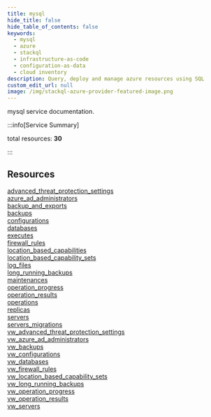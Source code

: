 ```yaml
---
title: mysql
hide_title: false
hide_table_of_contents: false
keywords:
  - mysql
  - azure
  - stackql
  - infrastructure-as-code
  - configuration-as-data
  - cloud inventory
description: Query, deploy and manage azure resources using SQL
custom_edit_url: null
image: /img/stackql-azure-provider-featured-image.png
---
```


mysql service documentation.

:::info[Service Summary]

total resources: __30__  

:::

## Resources
<div class="row">
<div class="providerDocColumn">
<a href="/services/mysql/advanced_threat_protection_settings/">advanced_threat_protection_settings</a><br />
<a href="/services/mysql/azure_ad_administrators/">azure_ad_administrators</a><br />
<a href="/services/mysql/backup_and_exports/">backup_and_exports</a><br />
<a href="/services/mysql/backups/">backups</a><br />
<a href="/services/mysql/configurations/">configurations</a><br />
<a href="/services/mysql/databases/">databases</a><br />
<a href="/services/mysql/executes/">executes</a><br />
<a href="/services/mysql/firewall_rules/">firewall_rules</a><br />
<a href="/services/mysql/location_based_capabilities/">location_based_capabilities</a><br />
<a href="/services/mysql/location_based_capability_sets/">location_based_capability_sets</a><br />
<a href="/services/mysql/log_files/">log_files</a><br />
<a href="/services/mysql/long_running_backups/">long_running_backups</a><br />
<a href="/services/mysql/maintenances/">maintenances</a><br />
<a href="/services/mysql/operation_progress/">operation_progress</a><br />
<a href="/services/mysql/operation_results/">operation_results</a>
</div>
<div class="providerDocColumn">
<a href="/services/mysql/operations/">operations</a><br />
<a href="/services/mysql/replicas/">replicas</a><br />
<a href="/services/mysql/servers/">servers</a><br />
<a href="/services/mysql/servers_migrations/">servers_migrations</a><br />
<a href="/services/mysql/vw_advanced_threat_protection_settings/">vw_advanced_threat_protection_settings</a><br />
<a href="/services/mysql/vw_azure_ad_administrators/">vw_azure_ad_administrators</a><br />
<a href="/services/mysql/vw_backups/">vw_backups</a><br />
<a href="/services/mysql/vw_configurations/">vw_configurations</a><br />
<a href="/services/mysql/vw_databases/">vw_databases</a><br />
<a href="/services/mysql/vw_firewall_rules/">vw_firewall_rules</a><br />
<a href="/services/mysql/vw_location_based_capability_sets/">vw_location_based_capability_sets</a><br />
<a href="/services/mysql/vw_long_running_backups/">vw_long_running_backups</a><br />
<a href="/services/mysql/vw_operation_progress/">vw_operation_progress</a><br />
<a href="/services/mysql/vw_operation_results/">vw_operation_results</a><br />
<a href="/services/mysql/vw_servers/">vw_servers</a>
</div>
</div>